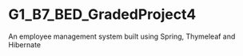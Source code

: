 # G1_B7_BED_GradedProject4
An employee management system built using Spring, Thymeleaf and Hibernate
